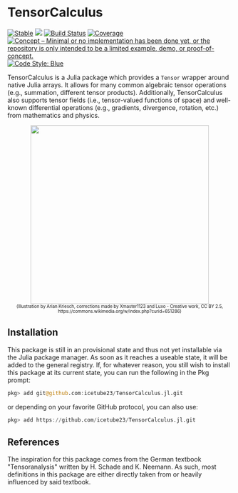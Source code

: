 # TensorCalculus

[![Stable](https://img.shields.io/badge/docs-stable-blue.svg)](https://icetube23.github.io/TensorCalculus.jl/stable)
[![](https://img.shields.io/badge/docs-dev-blue.svg)](https://icetube23.github.io/TensorCalculus.jl/dev)
[![Build Status](https://github.com/icetube23/TensorCalculus.jl/actions/workflows/CI.yml/badge.svg?branch=main)](https://github.com/icetube23/TensorCalculus.jl/actions/workflows/CI.yml?query=branch%3Amain)
[![Coverage](https://codecov.io/gh/icetube23/TensorCalculus.jl/branch/main/graph/badge.svg)](https://codecov.io/gh/icetube23/TensorCalculus.jl)
[![Concept – Minimal or no implementation has been done yet, or the repository is only intended to be a limited example, demo, or proof-of-concept.](https://www.repostatus.org/badges/latest/concept.svg)](https://www.repostatus.org/#concept)
[![Code Style: Blue](https://img.shields.io/badge/code%20style-blue-4495d1.svg)](https://github.com/invenia/BlueStyle)

TensorCalculus is a Julia package which provides a `Tensor` wrapper around native Julia arrays. It allows for many common algebraic tensor operations (e.g., summation, different tensor products). Additionally, TensorCalculus also supports tensor fields (i.e., tensor-valued functions of space) and well-known differential operations (e.g., gradients, divergence, rotation, etc.) from mathematics and physics.
<p align="center">
<img width="400px" src="https://user-images.githubusercontent.com/34234056/150592559-52d797ce-dd6e-4f2c-8b57-ea273e3285b5.svg"/><br>
<sub><sub>(Illustration by Arian Kriesch, corrections made by Xmaster1123 and Luxo - Creative work, CC BY 2.5, https://commons.wikimedia.org/w/index.php?curid=651286)</sub></sub>
</p>

## Installation

This package is still in an provisional state and thus not yet installable via the Julia package manager. As soon as it reaches a useable state, it will be added to the general registry. If, for whatever reason, you still wish to install this package at its current state, you can run the following in the Pkg prompt:
```julia
pkg> add git@github.com:icetube23/TensorCalculus.jl.git
```
or depending on your favorite GitHub protocol, you can also use:
```julia
pkg> add https://github.com/icetube23/TensorCalculus.jl.git
```

## References

The inspiration for this package comes from the German textbook "Tensoranalysis" written by H. Schade and K. Neemann. As such, most definitions in this package are either directly taken from or heavily influenced by said textbook.

